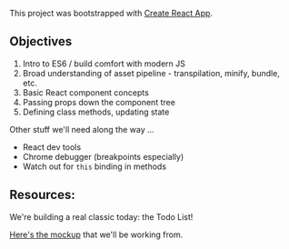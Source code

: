 This project was bootstrapped with [Create React App](https://github.com/facebook/create-react-app).

## Objectives

1) Intro to ES6 / build comfort with modern JS
2) Broad understanding of asset pipeline - transpilation, minify, bundle, etc.
3) Basic React component concepts
4) Passing props down the component tree
5) Defining class methods, updating state

Other stuff we'll need along the way ...
* React dev tools
* Chrome debugger (breakpoints especially)
* Watch out for `this` binding in methods

## Resources:

We're building a real classic today: the Todo List!

[Here's the mockup](https://docs.google.com/drawings/d/1Dg-uVefUjraxnm4UZF06lWGIKup5Jluy-SM7jBGd-oI/edit?usp=sharing) that we'll be working from.
